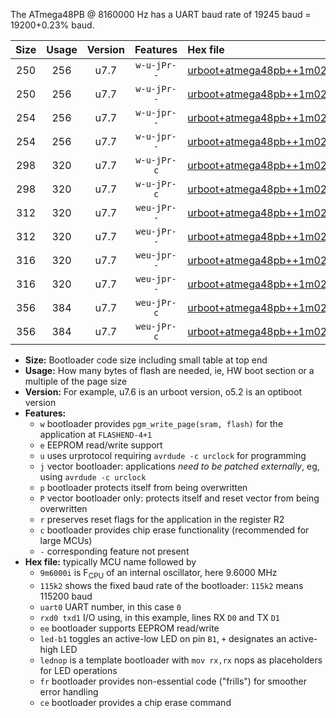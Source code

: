The ATmega48PB @ 8160000 Hz has a UART baud rate of 19245 baud = 19200+0.23% baud.

|Size|Usage|Version|Features|Hex file|
|:-:|:-:|:-:|:-:|:--|
|250|256|u7.7|`w-u-jPr--`|[urboot+atmega48pb++1m0200i++++2k4_uart0_rxd0_txd1_led+b5.hex](https://raw.githubusercontent.com/stefanrueger/urboot.hex/main/mcus/atmega48pb/internal_oscillator/fint++1m0200_Hz/br++++2k4_bps/urboot+atmega48pb++1m0200i++++2k4_uart0_rxd0_txd1_led+b5.hex)|
|250|256|u7.7|`w-u-jPr--`|[urboot+atmega48pb++1m0200i++++2k4_uart0_rxd0_txd1_lednop.hex](https://raw.githubusercontent.com/stefanrueger/urboot.hex/main/mcus/atmega48pb/internal_oscillator/fint++1m0200_Hz/br++++2k4_bps/urboot+atmega48pb++1m0200i++++2k4_uart0_rxd0_txd1_lednop.hex)|
|254|256|u7.7|`w-u-jpr--`|[urboot+atmega48pb++1m0200i++++2k4_uart0_rxd0_txd1_led+b5_fr.hex](https://raw.githubusercontent.com/stefanrueger/urboot.hex/main/mcus/atmega48pb/internal_oscillator/fint++1m0200_Hz/br++++2k4_bps/urboot+atmega48pb++1m0200i++++2k4_uart0_rxd0_txd1_led+b5_fr.hex)|
|254|256|u7.7|`w-u-jpr--`|[urboot+atmega48pb++1m0200i++++2k4_uart0_rxd0_txd1_lednop_fr.hex](https://raw.githubusercontent.com/stefanrueger/urboot.hex/main/mcus/atmega48pb/internal_oscillator/fint++1m0200_Hz/br++++2k4_bps/urboot+atmega48pb++1m0200i++++2k4_uart0_rxd0_txd1_lednop_fr.hex)|
|298|320|u7.7|`w-u-jPr-c`|[urboot+atmega48pb++1m0200i++++2k4_uart0_rxd0_txd1_led+b5_fr_ce.hex](https://raw.githubusercontent.com/stefanrueger/urboot.hex/main/mcus/atmega48pb/internal_oscillator/fint++1m0200_Hz/br++++2k4_bps/urboot+atmega48pb++1m0200i++++2k4_uart0_rxd0_txd1_led+b5_fr_ce.hex)|
|298|320|u7.7|`w-u-jPr-c`|[urboot+atmega48pb++1m0200i++++2k4_uart0_rxd0_txd1_lednop_fr_ce.hex](https://raw.githubusercontent.com/stefanrueger/urboot.hex/main/mcus/atmega48pb/internal_oscillator/fint++1m0200_Hz/br++++2k4_bps/urboot+atmega48pb++1m0200i++++2k4_uart0_rxd0_txd1_lednop_fr_ce.hex)|
|312|320|u7.7|`weu-jPr--`|[urboot+atmega48pb++1m0200i++++2k4_uart0_rxd0_txd1_ee_led+b5.hex](https://raw.githubusercontent.com/stefanrueger/urboot.hex/main/mcus/atmega48pb/internal_oscillator/fint++1m0200_Hz/br++++2k4_bps/urboot+atmega48pb++1m0200i++++2k4_uart0_rxd0_txd1_ee_led+b5.hex)|
|312|320|u7.7|`weu-jPr--`|[urboot+atmega48pb++1m0200i++++2k4_uart0_rxd0_txd1_ee_lednop.hex](https://raw.githubusercontent.com/stefanrueger/urboot.hex/main/mcus/atmega48pb/internal_oscillator/fint++1m0200_Hz/br++++2k4_bps/urboot+atmega48pb++1m0200i++++2k4_uart0_rxd0_txd1_ee_lednop.hex)|
|316|320|u7.7|`weu-jpr--`|[urboot+atmega48pb++1m0200i++++2k4_uart0_rxd0_txd1_ee_led+b5_fr.hex](https://raw.githubusercontent.com/stefanrueger/urboot.hex/main/mcus/atmega48pb/internal_oscillator/fint++1m0200_Hz/br++++2k4_bps/urboot+atmega48pb++1m0200i++++2k4_uart0_rxd0_txd1_ee_led+b5_fr.hex)|
|316|320|u7.7|`weu-jpr--`|[urboot+atmega48pb++1m0200i++++2k4_uart0_rxd0_txd1_ee_lednop_fr.hex](https://raw.githubusercontent.com/stefanrueger/urboot.hex/main/mcus/atmega48pb/internal_oscillator/fint++1m0200_Hz/br++++2k4_bps/urboot+atmega48pb++1m0200i++++2k4_uart0_rxd0_txd1_ee_lednop_fr.hex)|
|356|384|u7.7|`weu-jPr-c`|[urboot+atmega48pb++1m0200i++++2k4_uart0_rxd0_txd1_ee_led+b5_fr_ce.hex](https://raw.githubusercontent.com/stefanrueger/urboot.hex/main/mcus/atmega48pb/internal_oscillator/fint++1m0200_Hz/br++++2k4_bps/urboot+atmega48pb++1m0200i++++2k4_uart0_rxd0_txd1_ee_led+b5_fr_ce.hex)|
|356|384|u7.7|`weu-jPr-c`|[urboot+atmega48pb++1m0200i++++2k4_uart0_rxd0_txd1_ee_lednop_fr_ce.hex](https://raw.githubusercontent.com/stefanrueger/urboot.hex/main/mcus/atmega48pb/internal_oscillator/fint++1m0200_Hz/br++++2k4_bps/urboot+atmega48pb++1m0200i++++2k4_uart0_rxd0_txd1_ee_lednop_fr_ce.hex)|

- **Size:** Bootloader code size including small table at top end
- **Usage:** How many bytes of flash are needed, ie, HW boot section or a multiple of the page size
- **Version:** For example, u7.6 is an urboot version, o5.2 is an optiboot version
- **Features:**
  + `w` bootloader provides `pgm_write_page(sram, flash)` for the application at `FLASHEND-4+1`
  + `e` EEPROM read/write support
  + `u` uses urprotocol requiring `avrdude -c urclock` for programming
  + `j` vector bootloader: applications *need to be patched externally*, eg, using `avrdude -c urclock`
  + `p` bootloader protects itself from being overwritten
  + `P` vector bootloader only: protects itself and reset vector from being overwritten
  + `r` preserves reset flags for the application in the register R2
  + `c` bootloader provides chip erase functionality (recommended for large MCUs)
  + `-` corresponding feature not present
- **Hex file:** typically MCU name followed by
  + `9m6000i` is F<sub>CPU</sub> of an internal oscillator, here 9.6000 MHz
  + `115k2` shows the fixed baud rate of the bootloader: `115k2` means 115200 baud
  + `uart0` UART number, in this case `0`
  + `rxd0 txd1` I/O using, in this example, lines RX `D0` and TX `D1`
  + `ee` bootloader supports EEPROM read/write
  + `led-b1` toggles an active-low LED on pin `B1`, `+` designates an active-high LED
  + `lednop` is a template bootloader with `mov rx,rx` nops as placeholders for LED operations
  + `fr` bootloader provides non-essential code ("frills") for smoother error handling
  + `ce` bootloader provides a chip erase command
